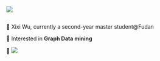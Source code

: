 <a href="https://github.com/WxxShirley">
  <img src="https://github-readme-stats.vercel.app/api?username=WxxShirley&show_icons=true&theme=dracula" />
</a>



## 


👋 Xixi Wu, currently a second-year master student@Fudan


🌱 Interested in **Graph Data mining**


🌟 ![](https://komarev.com/ghpvc/?username=WxxShirley&color=ff69b4&style=flat-square)

